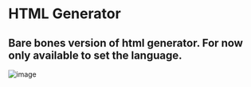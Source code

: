 # HTML Generator
 
## Bare bones version of html generator. For now only available to set the language.
 
![image](https://user-images.githubusercontent.com/22669597/116813100-cd9da880-ab5a-11eb-828d-a7ea667a9df9.png)
